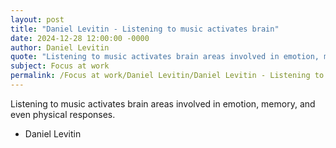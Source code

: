 ```yaml
---
layout: post
title: "Daniel Levitin - Listening to music activates brain"
date: 2024-12-28 12:00:00 -0000
author: Daniel Levitin
quote: "Listening to music activates brain areas involved in emotion, memory, and even physical responses."
subject: Focus at work
permalink: /Focus at work/Daniel Levitin/Daniel Levitin - Listening to music activates brain
---
```


Listening to music activates brain areas involved in emotion, memory, and even physical responses.

- Daniel Levitin
